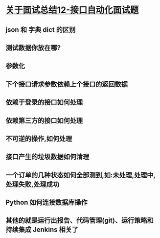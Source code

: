 # [关于面试总结12-接口自动化面试题](https://mp.weixin.qq.com/s/svu_XOMVGNNfOzcMEkKQaA)

## json 和 字典 dict 的区别



## 测试数据你放在哪?



## 参数化



## 下个接口请求参数依赖上个接口的返回数据



## 依赖于登录的接口如何处理



## 依赖第三方的接口如何处理



## 不可逆的操作,如何处理



## 接口产生的垃圾数据如何清理



## 一个订单的几种状态如何全部测到,如:未处理,处理中,处理失败,处理成功



## Python 如何连接数据库操作



## 其他的就是运行出报告、代码管理(git)、运行策略和持续集成 Jenkins 相关了